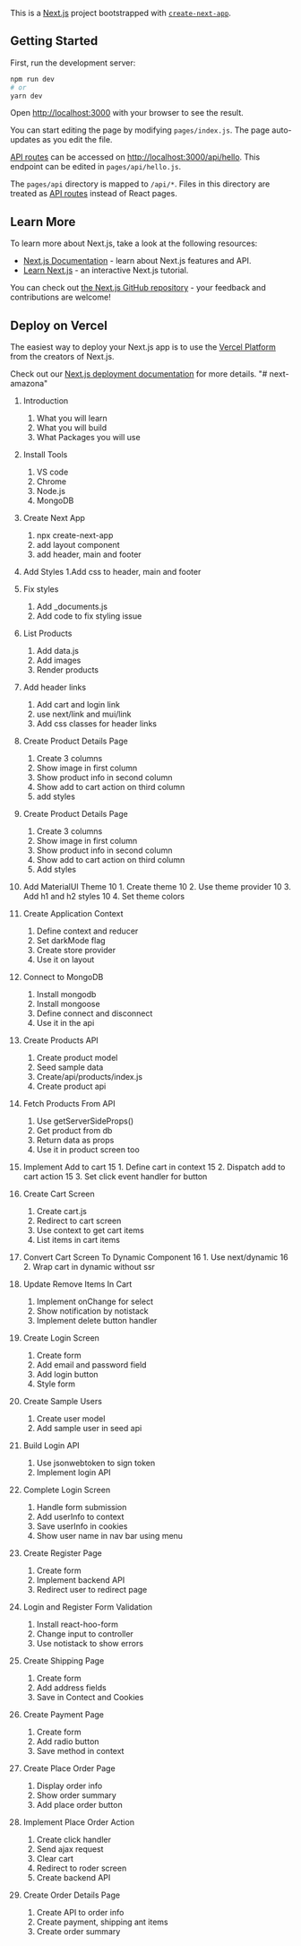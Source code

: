 This is a [Next.js](https://nextjs.org/) project bootstrapped with [`create-next-app`](https://github.com/vercel/next.js/tree/canary/packages/create-next-app).

## Getting Started

First, run the development server:

```bash
npm run dev
# or
yarn dev
```

Open [http://localhost:3000](http://localhost:3000) with your browser to see the result.

You can start editing the page by modifying `pages/index.js`. The page auto-updates as you edit the file.

[API routes](https://nextjs.org/docs/api-routes/introduction) can be accessed on [http://localhost:3000/api/hello](http://localhost:3000/api/hello). This endpoint can be edited in `pages/api/hello.js`.

The `pages/api` directory is mapped to `/api/*`. Files in this directory are treated as [API routes](https://nextjs.org/docs/api-routes/introduction) instead of React pages.

## Learn More

To learn more about Next.js, take a look at the following resources:

- [Next.js Documentation](https://nextjs.org/docs) - learn about Next.js features and API.
- [Learn Next.js](https://nextjs.org/learn) - an interactive Next.js tutorial.

You can check out [the Next.js GitHub repository](https://github.com/vercel/next.js/) - your feedback and contributions are welcome!

## Deploy on Vercel

The easiest way to deploy your Next.js app is to use the [Vercel Platform](https://vercel.com/new?utm_medium=default-template&filter=next.js&utm_source=create-next-app&utm_campaign=create-next-app-readme) from the creators of Next.js.

Check out our [Next.js deployment documentation](https://nextjs.org/docs/deployment) for more details.
"# next-amazona"

1. Introduction
   1. What you will learn
   2. What you will build
   3. What Packages you will use
2. Install Tools
   1. VS code
   2. Chrome
   3. Node.js
   4. MongoDB
3. Create Next App
   1. npx create-next-app
   2. add layout component
   3. add header, main and footer
4. Add Styles
   1.Add css to header, main and footer

5. Fix styles

   1. Add \_documents.js
   2. Add code to fix styling issue

6. List Products

   1. Add data.js
   2. Add images
   3. Render products

7. Add header links
   1. Add cart and login link
   2. use next/link and mui/link
   3. Add css classes for header links
8. Create Product Details Page
   1. Create 3 columns
   2. Show image in first column
   3. Show product info in second column
   4. Show add to cart action on third column
   5. add styles
9. Create Product Details Page
   1. Create 3 columns
   2. Show image in first column
   3. Show product info in second column
   4. Show add to cart action on third column
   5. Add styles
10. Add MaterialUI Theme
    10 1. Create theme
    10 2. Use theme provider
    10 3. Add h1 and h2 styles
    10 4. Set theme colors
11. Create Application Context
    1. Define context and reducer
    2. Set darkMode flag
    3. Create store provider
    4. Use it on layout
12. Connect to MongoDB
    1. Install mongodb
    2. Install mongoose
    3. Define connect and disconnect
    4. Use it in the api
13. Create Products API
    1. Create product model
    2. Seed sample data
    3. Create/api/products/index.js
    4. Create product api
14. Fetch Products From API
    1. Use getServerSideProps()
    2. Get product from db
    3. Return data as props
    4. Use it in product screen too
15. Implement Add to cart
    15 1. Define cart in context
    15 2. Dispatch add to cart action
    15 3. Set click event handler for button
16. Create Cart Screen
    1. Create cart.js
    2. Redirect to cart screen
    3. Use context to get cart items
    4. List items in cart items
17. Convert Cart Screen To Dynamic Component
    16 1. Use next/dynamic
    16 2. Wrap cart in dynamic without ssr
18. Update Remove Items In Cart
    1. Implement onChange for select
    2. Show notification by notistack
    3. Implement delete button handler
19. Create Login Screen
    1. Create form
    2. Add email and password field
    3. Add login button
    4. Style form
20. Create Sample Users
    1. Create user model
    2. Add sample user in seed api
21. Build Login API
    1. Use jsonwebtoken to sign token
    2. Implement login API
22. Complete Login Screen
    1. Handle form submission
    2. Add userInfo to context
    3. Save userInfo in cookies
    4. Show user name in nav bar using menu
23. Create Register Page
    1. Create form
    2. Implement backend API
    3. Redirect user to redirect page
24. Login and Register Form Validation
    1. Install react-hoo-form
    2. Change input to controller
    3. Use notistack to show errors
25. Create Shipping Page
    1. Create form
    2. Add address fields
    3. Save in Contect and Cookies
26. Create Payment Page
    1. Create form
    2. Add radio button
    3. Save method in context
27. Create Place Order Page
    1. Display order info
    2. Show order summary
    3. Add place order button
28. Implement Place Order Action
    1. Create click handler
    2. Send ajax request
    3. Clear cart
    4. Redirect to roder screen
    5. Create backend API
29. Create Order Details Page
    1. Create API to order info
    2. Create payment, shipping ant items
    3. Create order summary
